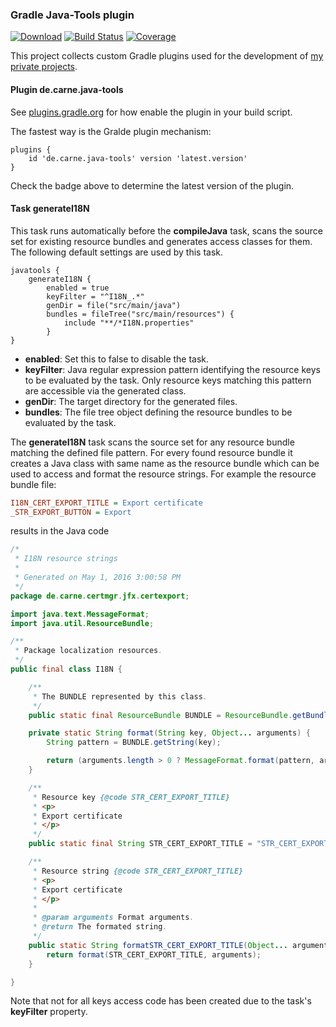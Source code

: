 ### Gradle Java-Tools plugin
[![Download](https://api.bintray.com/packages/hdecarne/maven/java-gradle-plugins/images/download.svg)](https://bintray.com/hdecarne/maven/java-gradle-plugins/_latestVersion)
[![Build Status](https://travis-ci.org/hdecarne/java-gradle-plugins.svg?branch=master)](https://travis-ci.org/hdecarne/java-gradle-plugins)
[![Coverage](https://sonarcloud.io/api/project_badges/measure?project=de.carne.common%3Ajava-gradle-plugins&metric=coverage)](https://sonarcloud.io/dashboard?id=de.carne.common%3Ajava-gradle-plugins)  

This project collects custom Gradle plugins used for the development of [my private projects](https://github.com/hdecarne/).

#### Plugin de.carne.java-tools
See [plugins.gradle.org](https://plugins.gradle.org/plugin/de.carne.java-tools) for how enable the plugin in your build script.

The fastest way is the Gralde plugin mechanism:
```Gradle
plugins {
	id 'de.carne.java-tools' version 'latest.version'
}
```
Check the badge above to determine the latest version of the plugin.

#### Task generateI18N
This task runs automatically before the __compileJava__ task, scans the source set for existing resource bundles and generates access classes for them. The following default settings are used by this task.
```Gradle
javatools {
	generateI18N {
		enabled = true
		keyFilter = "^I18N_.*"
		genDir = file("src/main/java")
		bundles = fileTree("src/main/resources") {
			include "**/*I18N.properties"
		}
}
```
* __enabled__: Set this to false to disable the task.
* __keyFilter__: Java regular expression pattern identifying the resource keys to be evaluated by the task. Only resource keys matching this pattern are accessible via the generated class.
* __genDir__: The target directory for the generated files.
* __bundles__: The file tree object defining the resource bundles to be evaluated by the task.

The __generateI18N__ task scans the source set for any resource bundle matching the defined file pattern. For every found resource bundle it creates a Java class with same name as the resource bundle which can be used to access and format the resource strings. For example the resource bundle file:
```INI
I18N_CERT_EXPORT_TITLE = Export certificate
_STR_EXPORT_BUTTON = Export
```
results in the Java code
```Java
/*
 * I18N resource strings
 *
 * Generated on May 1, 2016 3:00:58 PM
 */
package de.carne.certmgr.jfx.certexport;

import java.text.MessageFormat;
import java.util.ResourceBundle;

/**
 * Package localization resources.
 */
public final class I18N {

	/**
	 * The BUNDLE represented by this class.
	 */
	public static final ResourceBundle BUNDLE = ResourceBundle.getBundle(I18N.class.getName());

	private static String format(String key, Object... arguments) {
		String pattern = BUNDLE.getString(key);

		return (arguments.length > 0 ? MessageFormat.format(pattern, arguments) : pattern);
	}

	/**
	 * Resource key {@code STR_CERT_EXPORT_TITLE}
	 * <p>
	 * Export certificate
	 * </p>
	 */
	public static final String STR_CERT_EXPORT_TITLE = "STR_CERT_EXPORT_TITLE";

	/**
	 * Resource string {@code STR_CERT_EXPORT_TITLE}
	 * <p>
	 * Export certificate
	 * </p>
	 *
	 * @param arguments Format arguments.
	 * @return The formated string.
	 */
	public static String formatSTR_CERT_EXPORT_TITLE(Object... arguments) {
		return format(STR_CERT_EXPORT_TITLE, arguments);
	}

}
```
Note that not for all keys access code has been created due to the task's __keyFilter__ property.
